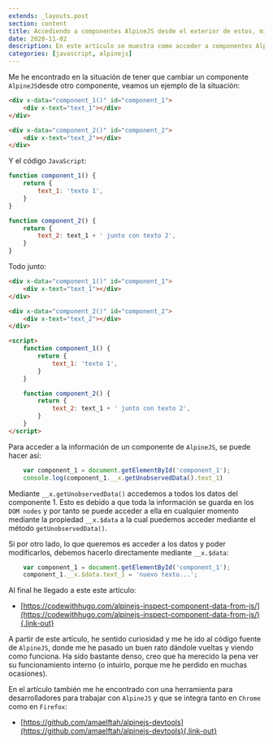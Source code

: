 ```yaml
---
extends: _layouts.post
section: content
title: Accediendo a componentes AlpineJS desde el exterior de estos, mientras modificamos sus atributos y propiedades
date: 2020-11-02
description: En este artículo se muestra como acceder a componentes AlpineJS desde fuera de ellos, a la vez que se es capaz de modificar sus propiedades desde fuera
categories: [javascript, alpinejs]
---
```


Me he encontrado en la situación de tener que cambiar un componente `AlpineJS`desde otro componente, veamos un ejemplo de la situación:

```html 
<div x-data="component_1()" id="component_1">
    <div x-text="text_1"></div>
</div>   

<div x-data="component_2()" id="component_2">
    <div x-text="text_2"></div>
</div>  
```

Y el código `JavaScript`:

```javascript 
function component_1() {
    return {
        text_1: 'texto 1',
    }
}

function component_2() {
    return {
        text_2: text_1 + ' junto con texto 2',
    }
}
```

Todo junto:

```html 
<div x-data="component_1()" id="component_1">
    <div x-text="text_1"></div>
</div>   

<div x-data="component_2()" id="component_2">
    <div x-text="text_2"></div>
</div> 

<script>
    function component_1() {
        return {
            text_1: 'texto 1',
        }
    }

    function component_2() {
        return {
            text_2: text_1 + ' junto con texto 2',
        }
    }
</script> 
```
Para acceder a la información de un componente de `AlpineJS`, se puede hacer así:

```javascript 
    var component_1 = document.getElementById('component_1');
    console.log(component_1.__x.getUnobservedData().text_1)
```

Mediante `__x.getUnobservedData()` accedemos a todos los datos del componente 1. Esto es debido a que toda la información se guarda en los `DOM nodes` y por tanto se puede acceder a ella en cualquier momento mediante la propiedad `__x.$data` a la cual puedemos acceder mediante el método `getUnobservedData()`.

Si por otro lado, lo que queremos es acceder a los datos y poder modificarlos, debemos hacerlo directamente mediante `__x.$data`:

```javascript 
    var component_1 = document.getElementById('component_1');
    component_1.__x.$data.text_1 = 'nuevo texto...';
```

Al final he llegado a este este artículo:

+ [https://codewithhugo.com/alpinejs-inspect-component-data-from-js/](https://codewithhugo.com/alpinejs-inspect-component-data-from-js/){.link-out}

A partir de este artículo, he sentido curiosidad y me he ido al código fuente de `AlpineJS`, donde me he pasado un buen rato dándole vueltas y viendo como funciona. Ha sido bastante denso, creo que ha merecido la pena ver su funcionamiento interno (o intuirlo, porque me he perdido en muchas ocasiones).

En el artículo también me he encontrado con una herramienta para desarrolladores para trabajar con `AlpineJS` y que se integra tanto en `Chrome` como en `Firefox`:

+ [https://github.com/amaelftah/alpinejs-devtools](https://github.com/amaelftah/alpinejs-devtools){.link-out}
